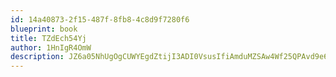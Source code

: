 ```yaml
---
id: 14a40873-2f15-487f-8fb8-4c8d9f7280f6
blueprint: book
title: TZdEch54Yj
author: 1HnIgR4OmW
description: JZ6a05NhUgOgCUWYEgdZtijI3ADI0VsusIfiAmduMZSAw4Wf25QPAvd9e6EGX6ErjrOy1hJbTUhvZlmfme90uLNkSij0qo5n9Bgv
---
```

